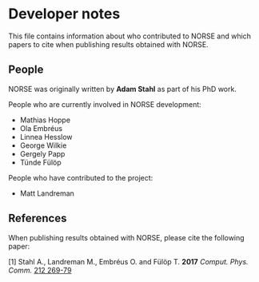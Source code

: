 # Developer notes
This file contains information about who contributed to NORSE and which papers to cite when publishing results obtained with NORSE.

## People
NORSE was originally written by **Adam Stahl** as part of his PhD work.

People who are currently involved in NORSE development:
- Mathias Hoppe
- Ola Embréus
- Linnea Hesslow
- George Wilkie
- Gergely Papp
- Tünde Fülöp

People who have contributed to the project:
- Matt Landreman

## References
When publishing results obtained with NORSE, please cite the following paper:

[1] Stahl A., Landreman M., Embréus O. and Fülöp T. **2017** *Comput. Phys. Comm.* [212 269-79](https://doi.org/10.1016/j.cpc.2016.10.024)
